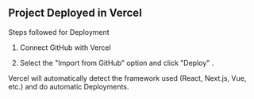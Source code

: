 ## Project Deployed in Vercel

Steps followed for Deployment

1. Connect GitHub with Vercel

2. Select the "Import from GitHub" option and click "Deploy" .


Vercel will automatically detect the framework used (React, Next.js, Vue, etc.) and
do automatic Deployments.
